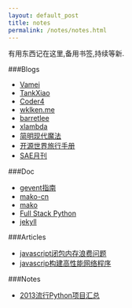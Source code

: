 ```yaml
---
layout: default_post
title: notes
permalink: /notes/notes.html
---
```


有用东西记在这里,备用书签,持续等新.

###Blogs
* [Vamei](http://www.cnblogs.com/vamei)
* [TankXiao](http://www.cnblogs.com/TankXiao/)
* [Coder4](http://www.coder4.com)
* [wklken.me](http://wklken.me/)
* [barretlee](http://barretlee.com/)
* [xlambda](http://xlambda.com/)
* [简明现代魔法](http://www.nowamagic.net/)
* [开源世界旅行手册](http://i.linuxtoy.org/docs/guide/index.html)
* [SAE月刊](http://blog.sae.sina.com.cn/?x=0&y=0&s=SAE%E6%9C%88%E5%88%8A)

###Doc
+	[gevent指南](http://xlambda.com/gevent-tutorial/)
+	[mako-cn](http://docs.makotemplates.org/en/latest/)
+	[mako](http://help.42qu.com/code/mako.html)
+	[Full Stack Python](http://www.fullstackpython.com/)
+	[jekyll](http://jekyllcn.com/)


###Articles
+	[javascript闭包内存浪费问题](http://www.blogbus.com/ramiel-logs/225063778.html)
+	[javascrip构建高性能网络程序](http://www.blogbus.com/ramiel-logs/224887588.html)

###Notes
+	[2013流行Python项目汇总](http://www.iteye.com/news/28717-2013-top-python-projects)
